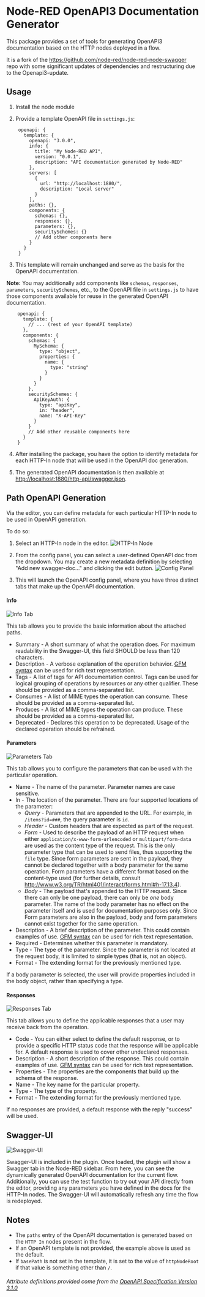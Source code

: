 # Node-RED OpenAPI3 Documentation Generator

This package provides a set of tools for generating OpenAPI3 documentation based on the HTTP nodes deployed in a flow.

It is a fork of the https://github.com/node-red/node-red-node-swagger repo with some significant updates of dependencies and restructuring due to the Openapi3-update. 

## Usage

1. Install the node module

2. Provide a template OpenAPI file in `settings.js`:

        openapi: {
          template: {
            openapi: "3.0.0",
            info: {
              title: "My Node-RED API",
              version: "0.0.1",
              description: "API documentation generated by Node-RED"
            },
            servers: [
              {
                url: "http://localhost:1880/",
                description: "Local server"
              }
            ],
            paths: {},
            components: {
              schemas: {},
              responses: {},
              parameters: {},
              securitySchemes: {}
              // Add other components here
            }
          }
        }

3. This template will remain unchanged and serve as the basis for the OpenAPI documentation.

  **Note:** You may additionally add components like `schemas`, `responses`, `parameters`, `securitySchemes`, etc., to the OpenAPI file in `settings.js` to have those components available for reuse in the generated OpenAPI documentation.

        openapi: {
          template: {
            // ... (rest of your OpenAPI template)
          },
          components: {
            schemas: {
              MySchema: {
                type: "object",
                properties: {
                  name: {
                    type: "string"
                  }
                }
              }
            },
            securitySchemes: {
              ApiKeyAuth: {
                type: "apiKey",
                in: "header",
                name: "X-API-Key"
              }
            }
            // Add other reusable components here
          }
        }

4. After installing the package, you have the option to identify metadata for each HTTP-In node that will be used in the OpenAPI doc generation.

5. The generated OpenAPI documentation is then available at <http://localhost:1880/http-api/swagger.json>.

## Path OpenAPI Generation

Via the editor, you can define metadata for each particular HTTP-In node to be used in OpenAPI generation.

To do so:

1. Select an HTTP-In node in the editor.
![HTTP-In Node](readme_images/Capture_00.PNG?raw=true)

2. From the config panel, you can select a user-defined OpenAPI doc from the dropdown. You may create a new metadata definition by selecting "Add new swagger-doc..." and clicking the edit button.
![Config Panel](readme_images/Capture_01.PNG?raw=true)

3. This will launch the OpenAPI config panel, where you have three distinct tabs that make up the OpenAPI documentation.

#### Info

![Info Tab](readme_images/Capture_02.PNG?raw=true)

This tab allows you to provide the basic information about the attached paths.

* Summary - A short summary of what the operation does. For maximum readability in the Swagger-UI, this field SHOULD be less than 120 characters.
* Description - A verbose explanation of the operation behavior. [GFM syntax](https://help.github.com/articles/github-flavored-markdown) can be used for rich text representation.
* Tags - A list of tags for API documentation control. Tags can be used for logical grouping of operations by resources or any other qualifier. These should be provided as a comma-separated list.
* Consumes - A list of MIME types the operation can consume. These should be provided as a comma-separated list.
* Produces - A list of MIME types the operation can produce. These should be provided as a comma-separated list.
* Deprecated - Declares this operation to be deprecated. Usage of the declared operation should be refrained.

#### Parameters

![Parameters Tab](readme_images/Capture_03.PNG?raw=true)

This tab allows you to configure the parameters that can be used with the particular operation.

* Name - The name of the parameter. Parameter names are case sensitive.
* In - The location of the parameter. There are four supported locations of the parameter:
  * _Query_ - Parameters that are appended to the URL. For example, in `/items?id=###`, the query parameter is `id`.
  * _Header_ - Custom headers that are expected as part of the request.
  * _Form_ - Used to describe the payload of an HTTP request when either `application/x-www-form-urlencoded` or `multipart/form-data` are used as the content type of the request. This is the only parameter type that can be used to send files, thus supporting the `file` type. Since form parameters are sent in the payload, they cannot be declared together with a body parameter for the same operation. Form parameters have a different format based on the content-type used (for further details, consult <http://www.w3.org/TR/html401/interact/forms.html#h-17.13.4>).
  * _Body_ - The payload that's appended to the HTTP request. Since there can only be one payload, there can only be *one* body parameter. The name of the body parameter has no effect on the parameter itself and is used for documentation purposes only. Since Form parameters are also in the payload, body and form parameters cannot exist together for the same operation.
* Description - A brief description of the parameter. This could contain examples of use. [GFM syntax](https://help.github.com/articles/github-flavored-markdown) can be used for rich text representation.
* Required - Determines whether this parameter is mandatory.
* Type - The type of the parameter. Since the parameter is not located at the request body, it is limited to simple types (that is, not an object).
* Format - The extending format for the previously mentioned type.

If a body parameter is selected, the user will provide properties included in the body object, rather than specifying a type.

#### Responses

![Responses Tab](readme_images/Capture_04.PNG?raw=true)

This tab allows you to define the applicable responses that a user may receive back from the operation.

* Code - You can either select to define the default response, or to provide a specific HTTP status code that the response will be applicable for. A default response is used to cover other undeclared responses.
* Description - A short description of the response. This could contain examples of use. [GFM syntax](https://help.github.com/articles/github-flavored-markdown) can be used for rich text representation.
* Properties - The properties are the components that build up the schema of the response.
* Name - The key name for the particular property.
* Type - The type of the property.
* Format - The extending format for the previously mentioned type.

If no responses are provided, a default response with the reply "success" will be used.

## Swagger-UI

![Swagger-UI](readme_images/Capture_Swagger_UI.PNG?raw=true)

Swagger-UI is included in the plugin. Once loaded, the plugin will show a Swagger tab in the Node-RED sidebar. From here, you can see the dynamically generated OpenAPI documentation for the current flow. Additionally, you can use the test function to try out your API directly from the editor, providing any parameters you have defined in the docs for the HTTP-In nodes. The Swagger-UI will automatically refresh any time the flow is redeployed.

## Notes

- The `paths` entry of the OpenAPI documentation is generated based on the `HTTP In` nodes present in the flow.
- If an OpenAPI template is not provided, the example above is used as the default.
- If `basePath` is not set in the template, it is set to the value of `httpNodeRoot` if that value is something other than `/`.

###### Attribute definitions provided come from the [OpenAPI Specification Version 3.1.0](https://github.com/OAI/OpenAPI-Specification/blob/main/versions/3.1.0.md)
